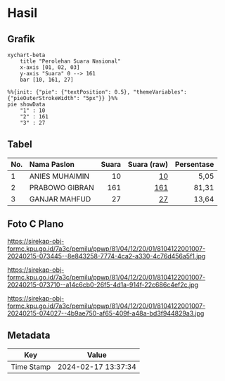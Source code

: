 # Hasil

## Grafik

```mermaid
xychart-beta
    title "Perolehan Suara Nasional"
    x-axis [01, 02, 03]
    y-axis "Suara" 0 --> 161
    bar [10, 161, 27]
```

```mermaid
%%{init: {"pie": {"textPosition": 0.5}, "themeVariables": {"pieOuterStrokeWidth": "5px"}} }%%
pie showData
    "1" : 10
    "2" : 161
    "3" : 27
```

## Tabel

| No. | Nama Paslon    | Suara | Suara (raw) | Persentase |
|:--- |:-------------- | -----:| -----------:| ----------:|
| 1   | ANIES MUHAIMIN | 10    | [10][p-1]   | 5,05       |
| 2   | PRABOWO GIBRAN | 161   | [161][p-2]  | 81,31      |
| 3   | GANJAR MAHFUD  | 27    | [27][p-3]   | 13,64      |


[p-1]: https://github.com/gigit-pemilu/pemilu-2024/blob/main/pilpres/hitung-suara/sub/81-maluku/sub/04-buru/sub/12-waelata/sub/2001-waelo/sub/007-tps/sub/paslon-1.txt
[p-2]: https://github.com/gigit-pemilu/pemilu-2024/blob/main/pilpres/hitung-suara/sub/81-maluku/sub/04-buru/sub/12-waelata/sub/2001-waelo/sub/007-tps/sub/paslon-2.txt
[p-3]: https://github.com/gigit-pemilu/pemilu-2024/blob/main/pilpres/hitung-suara/sub/81-maluku/sub/04-buru/sub/12-waelata/sub/2001-waelo/sub/007-tps/sub/paslon-3.txt

## Foto C Plano

https://sirekap-obj-formc.kpu.go.id/7a3c/pemilu/ppwp/81/04/12/20/01/8104122001007-20240215-073445--8e843258-7774-4ca2-a330-4c76d456a5f1.jpg

https://sirekap-obj-formc.kpu.go.id/7a3c/pemilu/ppwp/81/04/12/20/01/8104122001007-20240215-073710--a14c6cb0-26f5-4d1a-914f-22c686c4ef2c.jpg

https://sirekap-obj-formc.kpu.go.id/7a3c/pemilu/ppwp/81/04/12/20/01/8104122001007-20240215-074027--4b9ae750-af65-409f-a48a-bd3f944829a3.jpg


## Metadata

| Key        | Value               |
| ---------- | ------------------- |
| Time Stamp | 2024-02-17 13:37:34 |



